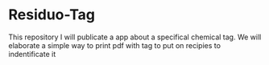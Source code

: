 # Residuo-Tag
This repository I will publicate a app about a specifical chemical tag. We will elaborate a simple way to print pdf with tag to put on recipies to indentificate it
